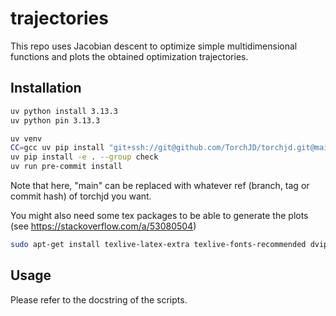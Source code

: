 # trajectories

This repo uses Jacobian descent to optimize simple multidimensional functions and plots the obtained
optimization trajectories.

## Installation
```bash
uv python install 3.13.3
uv python pin 3.13.3
```

```bash
uv venv
CC=gcc uv pip install "git+ssh://git@github.com/TorchJD/torchjd.git@main[full]"
uv pip install -e . --group check
uv run pre-commit install
```
Note that here, "main" can be replaced with whatever ref (branch, tag or commit hash) of torchjd you
want.

You might also need some tex packages to be able to generate the plots (see
https://stackoverflow.com/a/53080504)

```bash
sudo apt-get install texlive-latex-extra texlive-fonts-recommended dvipng cm-super
```

## Usage
Please refer to the docstring of the scripts.
